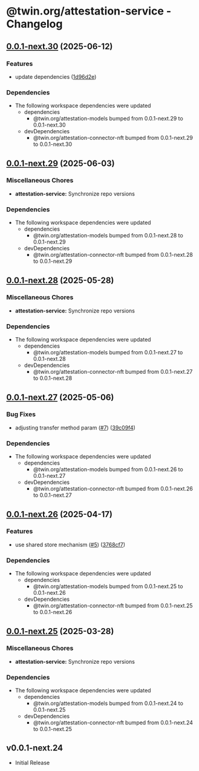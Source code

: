 # @twin.org/attestation-service - Changelog

## [0.0.1-next.30](https://github.com/twinfoundation/attestation/compare/attestation-service-v0.0.1-next.29...attestation-service-v0.0.1-next.30) (2025-06-12)


### Features

* update dependencies ([1d96d2e](https://github.com/twinfoundation/attestation/commit/1d96d2ee6e81a30396980f6f5e16e9658710d32d))


### Dependencies

* The following workspace dependencies were updated
  * dependencies
    * @twin.org/attestation-models bumped from 0.0.1-next.29 to 0.0.1-next.30
  * devDependencies
    * @twin.org/attestation-connector-nft bumped from 0.0.1-next.29 to 0.0.1-next.30

## [0.0.1-next.29](https://github.com/twinfoundation/attestation/compare/attestation-service-v0.0.1-next.28...attestation-service-v0.0.1-next.29) (2025-06-03)


### Miscellaneous Chores

* **attestation-service:** Synchronize repo versions


### Dependencies

* The following workspace dependencies were updated
  * dependencies
    * @twin.org/attestation-models bumped from 0.0.1-next.28 to 0.0.1-next.29
  * devDependencies
    * @twin.org/attestation-connector-nft bumped from 0.0.1-next.28 to 0.0.1-next.29

## [0.0.1-next.28](https://github.com/twinfoundation/attestation/compare/attestation-service-v0.0.1-next.27...attestation-service-v0.0.1-next.28) (2025-05-28)


### Miscellaneous Chores

* **attestation-service:** Synchronize repo versions


### Dependencies

* The following workspace dependencies were updated
  * dependencies
    * @twin.org/attestation-models bumped from 0.0.1-next.27 to 0.0.1-next.28
  * devDependencies
    * @twin.org/attestation-connector-nft bumped from 0.0.1-next.27 to 0.0.1-next.28

## [0.0.1-next.27](https://github.com/twinfoundation/attestation/compare/attestation-service-v0.0.1-next.26...attestation-service-v0.0.1-next.27) (2025-05-06)


### Bug Fixes

* adjusting transfer method param ([#7](https://github.com/twinfoundation/attestation/issues/7)) ([39c09f4](https://github.com/twinfoundation/attestation/commit/39c09f4054d3fe8c12ed04e9927c42e877d49241))


### Dependencies

* The following workspace dependencies were updated
  * dependencies
    * @twin.org/attestation-models bumped from 0.0.1-next.26 to 0.0.1-next.27
  * devDependencies
    * @twin.org/attestation-connector-nft bumped from 0.0.1-next.26 to 0.0.1-next.27

## [0.0.1-next.26](https://github.com/twinfoundation/attestation/compare/attestation-service-v0.0.1-next.25...attestation-service-v0.0.1-next.26) (2025-04-17)


### Features

* use shared store mechanism ([#5](https://github.com/twinfoundation/attestation/issues/5)) ([3768cf7](https://github.com/twinfoundation/attestation/commit/3768cf7214d30a5429b7b08190539b517d7fafa0))


### Dependencies

* The following workspace dependencies were updated
  * dependencies
    * @twin.org/attestation-models bumped from 0.0.1-next.25 to 0.0.1-next.26
  * devDependencies
    * @twin.org/attestation-connector-nft bumped from 0.0.1-next.25 to 0.0.1-next.26

## [0.0.1-next.25](https://github.com/twinfoundation/attestation/compare/attestation-service-v0.0.1-next.24...attestation-service-v0.0.1-next.25) (2025-03-28)


### Miscellaneous Chores

* **attestation-service:** Synchronize repo versions


### Dependencies

* The following workspace dependencies were updated
  * dependencies
    * @twin.org/attestation-models bumped from 0.0.1-next.24 to 0.0.1-next.25
  * devDependencies
    * @twin.org/attestation-connector-nft bumped from 0.0.1-next.24 to 0.0.1-next.25

## v0.0.1-next.24

- Initial Release

